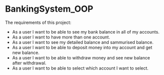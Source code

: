 # BankingSystem_OOP

The requirements of this project:

- As a user I want to be able to see my bank balance in all of my accounts.
- As a user I want to have more than one account.
- As a user I want to see my detailed balance and sammurised balance.
- As a user I want to be able to deposit money into my account and get new balance.
- As a user I want to be able to withdraw money and see new balance after withdrawal.
- As a user I want to be able to select which account I want to select.
